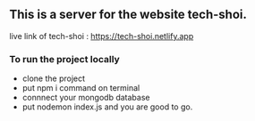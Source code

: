 ## This is a server for the website tech-shoi.
 
 live link of tech-shoi : https://tech-shoi.netlify.app

 ### To run the project locally

 - clone the project
 - put npm i command on terminal
 - connnect your mongodb database
 - put nodemon index.js and you are good to go.